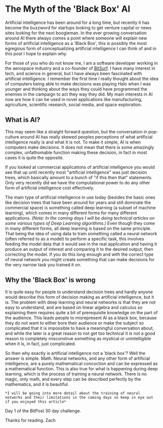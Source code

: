 # The Myth of the 'Black Box' AI

Artificial intelligence has been around for a long time, but recently it has become the buzzword for startups looking to get venture capital or news sites looking for the next boogieman. In the ever growing conversation around AI there always comes a point where someone will explain new forms of artificial intelligence as a 'Black Box', this is possibly the most egregious form of conceptualizing artificial intelligence I can think of and in this post I hope to explain why.

For those of you who do not know me, I am a software developer working in the aerospace industry and a co-founder of [BitSurf](https://bitsurf.network).  I have many interest in tech, and science in general,  but I have always been fascinated with artificial intelligence. I remember the first time I really thought about the idea of computers being able to make decisions was playing Halo when I was younger and thinking about the ways they could have programmed the enemies in the campaign to act they way they did. My main interests in AI now are how it can be used in novel applications like manufacturing, agriculture, scientific research, social media, and space exploration.

## What is AI?

This may seem like a straight forward question, but the conversation in pop-culture around AI has really skewed peoples perceptions of what artificial intelligence really is and what it is not. To make it simple, AI is when computers make decisions. It does not mean that there is some amazingly complex, unfathomable function making these decision, in fact in most cases it is quite the opposite.

If you looked at commercial applications of artificial intelligence you would see that up until recently most "artificial intelligence" was just decision trees, which basically amount to a bunch of "if this then that" statements. Only very recently did we have the computational power to do any other form of artificial intelligence cost effectively.

The main type of artificial intelligence in use today (besides the basic ones like decision trees that have been around for years and still dominate the commercial space) is something called deep learning (a subset of machine learning), which comes in many different forms for many different applications. *(Note: In the coming days I will be doing technical articles on some various types of Deep Learning algorithms.)* Even though they come in many different forms, all deep learning is based on the same principle. That being the idea of using data to train something called a neural network (often referred to as a model) to perform a specific task, this involves feeding the model data that it would see in the real application and having it produce an output of interest and comparing it to the desired output, then correcting the model. If you do this long enough and with the correct type of neural network you might create something that can make decisions for the very narrow task you trained it on.

## Why the 'Black Box' is wrong

It is quite easy for people to understand decision trees and hardly anyone would describe this form of decision making as artificial intelligence, but it is. The problem with deep learning and neural networks is that they are not easy to understand, and are based on linear algebra and calculus so explaining them requires quite a bit of prerequisite knowledge on the part of the audience. This leads people to misrepresent AI as a black box, because they do not want to either bore their audience or make the subject so complicated that it is impossible to have a meaningful conversation about, and while the later is a great reason to not get too technical it is not a good reason to completely misconstrue something as mystical or unintelligible when it is, in fact, just complicated.

So then why exactly is artificial intelligence not a 'black box'? Well the answer is simple. Math. Neural networks, and any other form of artificial intelligence, are a purely mathematical concoction and can be expressed as a mathematical function. This is also true for what is happening during deep learning, which is the process of training a neural network. There is no magic, only math, and every step can be described perfectly by the mathematics, and it is beautiful.

    *I will be going into more detail about the training of neural networks and their limitations in the coming days so keep in eye out if you enjoyed this article*

Day 1 of the BitPost 30 day challenge.

Thanks for reading.
Zach
